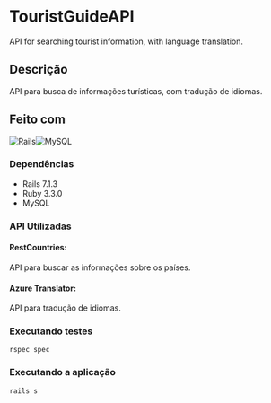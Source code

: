 # TouristGuideAPI

API for searching tourist information, with language translation.

## Descrição

API para busca de informações turísticas, com tradução de idiomas.

## Feito com
![Rails][Rails]![MySQL][MySQL]

### Dependências

* Rails 7.1.3
* Ruby 3.3.0
* MySQL

### API Utilizadas

#### RestCountries:
API para buscar as informações sobre os países.
#### Azure Translator:
API para tradução de idiomas.


### Executando testes

```
rspec spec
```

### Executando a aplicação

```
rails s
```

<!-- MARKDOWN LINKS & IMAGES -->
<!-- https://www.markdownguide.org/basic-syntax/#reference-style-links -->

[Rails]: https://img.shields.io/badge/Rails-a40000?style=for-the-badge&logo=RubyonRails&logoColor=white
[MySQL]: https://img.shields.io/badge/MySQL-4479A1?style=for-the-badge&logo=MySQL&logoColor=white
